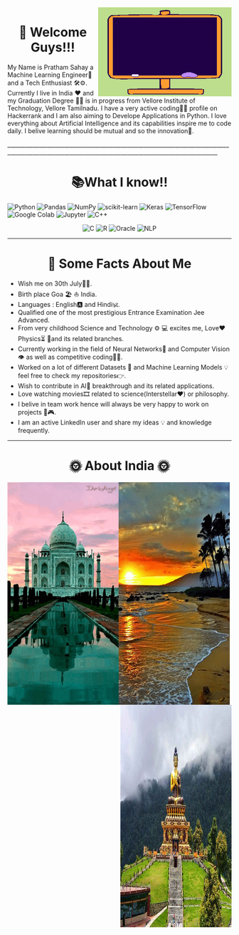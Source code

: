<img align ="right" img width="300" height="200" src="https://github.com/pratham12s/pratham12s/blob/main/gif-1.gif" />
<h1 align ="center">👋 Welcome Guys!!!</h1>
<p> My Name is Pratham Sahay a Machine Learning Engineer🤖 and a Tech Enthusiast 🛠⚙. Currently I live in India ❤ and  my Graduation Degree 👨‍🎓 is in progress from Vellore Institute of Technology, Vellore Tamilnadu. I have a very active coding👨‍💻 profile on Hackerrank and I am also aiming to Develope Applications in Python. I love everything about Artificial Intelligence and its capabilities inspire me to code daily. I belive learning should be mutual and so the innovation🚀.</p> 
________________________________________________________________________________________________________________________________________________________
<h1 align ="center">📚What I know!!</h1>
<p>
<img alt="Python" src="https://img.shields.io/badge/python%20-%233776AB.svg?&style=for-the-badge&logo=python&logoColor=white"/> <img alt="Pandas" src="https://img.shields.io/badge/pandas%20-%23150458.svg?&style=for-the-badge&logo=pandas&logoColor=white"/> <img alt="NumPy"
src="https://img.shields.io/badge/NumPy%20-%23013243.svg?&style=for-the-badge&logo=NumPy&logoColor=white"/> <img alt="scikit-learn" src="https://img.shields.io/badge/scikit%20learn%20-%23F7931E.svg?&style=for-the-badge&logo=scikit-learn&logoColor=white"/> <img alt="Keras" 
src="https://img.shields.io/badge/Keras%20-%23D00000.svg?&style=for-the-badge&logo=Keras&logoColor=white"/> <img alt="TensorFlow" src="https://img.shields.io/badge/TensorFlow%20-%23FF6F00.svg?&style=for-the-badge&logo=TensorFlow&logoColor=white" /> <img alt="Google Colab" src="https://img.shields.io/badge/google%20colab%20-%23F9AB00.svg?&style=for-the-badge&logo=google-colab&logoColor=white" /> <img alt="Jupyter" src="https://img.shields.io/badge/Jupyter%20-%23F37626.svg?&style=for-the-badge&logo=jupyter&logoColor=white" /> <img alt="C++" 
src="https://img.shields.io/badge/c++%20-%2300599C.svg?&style=for-the-badge&logo=c%2B%2B&ogoColor=white"/> <p align ="center"><img alt="C"
src="https://img.shields.io/badge/c%20-%2300599C.svg?&style=for-the-badge&logo=c&logoColor=white"/> <img alt="R"
src="https://img.shields.io/badge/r-%23276DC3.svg?&style=for-the-badge&logo=r&logoColor=white"/> <img alt="Oracle" 
src ="https://img.shields.io/badge/oracle%20-%23F00000.svg?&style=for-the-badge&logo=oracle&logoColor=white" /> <img alt="NLP" 
src ="https://img.shields.io/badge/-NLP%20%20%20-lightgrey?style=flat-square" /></p></p>

___________________________________________________________________________________________________________________________________________________________

<h1 align ="center"> 📝 Some Facts About Me </h1>
<ul>
  <li> Wish me on 30th July🍰🎊.</li>
  <li> Birth place Goa 🏖 ⛵ India.</li>
  <li> Languages : English🅰 and Hindi🕉.</li>
  <li> Qualified one of the most prestigious Entrance Examination Jee Advanced.</li>
  <li> From very childhood Science and Technology ⚙ 💻 excites me, Love❤ Physics⏳ 📐and its related branches.</li>
  <li> Currently working in the field of Neural Networks🧠 and Computer Vision 👁 as well as competitive coding👨‍💻.</li>
  <li> Worked on a lot of different Datasets 🧾 and Machine Learning Models 💡 feel free to check my repositories👉.</li>
  <li> Wish to contribute in AI🤖 breakthrough and its related applications.</li>
  <li> Love watching movies🎞 related to science(Interstellar❤) or philosophy.</li>
  <li> I belive in team work hence will always be very happy to work on projects 🧩🎮.</li>
  <li> I am an active LinkedIn user and share my ideas 💡 and knowledge frequently.
</ul>

_____________________________________________________________________________________________________________________________________________________________


<h1 align ="center"> 🌞 About India 🌞 </h1>
<p><img align ="left" img width="250" height="500" src="https://github.com/pratham12s/pratham12s/blob/main/tajmahalin_VN7XOdnk.gif" /><img align ="center" img width="250" height="500" src="https://github.com/pratham12s/pratham12s/blob/main/giphy%20(1).gif" /><img align ="right" img width="250" height="500" src="https://github.com/pratham12s/pratham12s/blob/main/budhha%20india.jpg" /></p>







